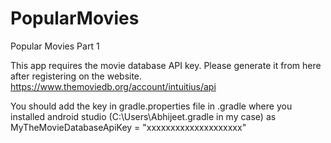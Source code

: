 # PopularMovies
Popular Movies Part 1

This app requires the movie database API key. Please generate it from here after registering on the website.
https://www.themoviedb.org/account/intuitius/api

You should add the key in gradle.properties file in .gradle where you installed android studio (C:\Users\Abhijeet\.gradle in my case) as MyTheMovieDatabaseApiKey = "xxxxxxxxxxxxxxxxxxxx"
